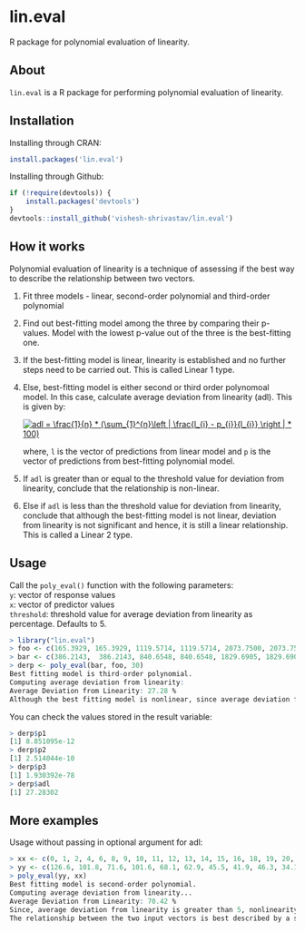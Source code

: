 # lin.eval
R package for polynomial evaluation of linearity.

## About  
`lin.eval` is a R package for performing polynomial evaluation of linearity.

## Installation  

Installing through CRAN:  

```r
install.packages('lin.eval')
```

Installing through Github:

```r
if (!require(devtools)) {  
    install.packages('devtools')  
}  
devtools::install_github('vishesh-shrivastav/lin.eval')
```
  
## How it works

Polynomial evaluation of linearity is a technique of assessing if the best way to describe the relationship between two vectors.

1) Fit three models - linear, second-order polynomial and third-order polynomial
2) Find out best-fitting model among the three by comparing their p-values. Model with the lowest p-value out of the three is the best-fitting one.
3) If the best-fitting model is linear, linearity is established and no further steps need to be carried out. This is called Linear 1 type.
4) Else, best-fitting model is either second or third order polynomoal model. In this case, calculate average deviation from linearity (adl). This is given by:  

      <a href="https://www.codecogs.com/eqnedit.php?latex=adl&space;=&space;\frac{1}{n}&space;*&space;(\sum_{1}^{n}\left&space;|&space;\frac{l_{i}&space;-&space;p_{i}}{l_{i}}&space;\right&space;|&space;*&space;100)" target="_blank"><img src="https://latex.codecogs.com/gif.latex?adl&space;=&space;\frac{1}{n}&space;*&space;(\sum_{1}^{n}\left&space;|&space;\frac{l_{i}&space;-&space;p_{i}}{l_{i}}&space;\right&space;|&space;*&space;100)" title="adl = \frac{1}{n} * (\sum_{1}^{n}\left | \frac{l_{i} - p_{i}}{l_{i}} \right | * 100)" /></a>

    where, `l` is the vector of predictions from linear model and `p` is the vector of predictions from best-fitting polynomial model.

5) If `adl` is greater than or equal to the threshold value for deviation from linearity, conclude that the relationship is non-linear.
6) Else if `adl` is less than the threshold value for deviation from linearity, conclude that although the best-fitting model is not linear, deviation from linearity is not significant and hence, it is still a linear relationship. This is called a Linear 2 type.

## Usage  
Call the `poly_eval()` function with the following parameters:  
`y`: vector of response values  
`x`: vector of predictor values  
`threshold`: threshold value for average deviation from linearity as percentage. Defaults to 5.

```r
> library("lin.eval")
> foo <- c(165.3929, 165.3929, 1119.5714, 1119.5714, 2073.7500, 2073.7500, 3027.9286, 3027.9286, 3982.1071, 3982.1071, 4936.2857, 4936.2857, 5890.4643, 5890.4643)
> bar <- c(386.2143,  386.2143, 840.6548, 840.6548, 1829.6905, 1829.6905, 3074.4048, 3074.4048, 4295.8810, 4295.8810, 5215.2024, 5215.2024, 5553.4524, 5553.4524)
> derp <- poly_eval(bar, foo, 30)
Best fitting model is third-order polynomial.
Computing average deviation from linearity:
Average Deviation from Linearity: 27.28 %
Although the best fitting model is nonlinear, since average deviation from linearity is 27.28; which is less than or equal to 30; linearity is established. We call this linearity type as Linear 2
```  

You can check the values stored in the result variable:  
```r
> derp$p1
[1] 8.851095e-12
> derp$p2
[1] 2.514044e-10
> derp$p3
[1] 1.930392e-78
> derp$adl
[1] 27.28302
```

## More examples 

Usage without passing in optional argument for adl:  
```r
> xx <- c(0, 1, 2, 4, 6, 8, 9, 10, 11, 12, 13, 14, 15, 16, 18, 19, 20, 21, 22, 24, 25, 26, 27, 28, 29, 30)
> yy <- c(126.6, 101.8, 71.6, 101.6, 68.1, 62.9, 45.5, 41.9, 46.3, 34.1, 38.2, 41.7, 24.7, 41.5, 36.6, 19.6, 22.8, 29.6, 23.5, 15.3, 13.4, 26.8, 9.8, 18.8, 25.9, 19.3)
> poly_eval(yy, xx)
Best fitting model is second-order polynomial.
Computing average deviation from linearity...
Average Deviation from Linearity: 70.42 %
Since, average deviation from linearity is greater than 5, nonlinearity is established.
The relationship between the two input vectors is best described by a second order polynomial
```
